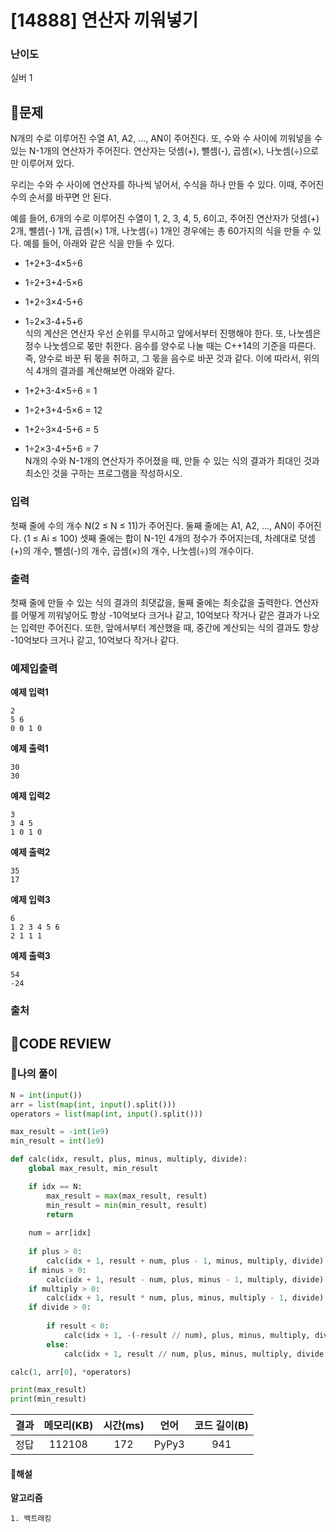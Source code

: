 # [14888] 연산자 끼워넣기

### **난이도**
실버 1
## **📝문제**
N개의 수로 이루어진 수열 A1, A2, ..., AN이 주어진다. 또, 수와 수 사이에 끼워넣을 수 있는 N-1개의 연산자가 주어진다. 연산자는 덧셈(+), 뺄셈(-), 곱셈(×), 나눗셈(÷)으로만 이루어져 있다.

우리는 수와 수 사이에 연산자를 하나씩 넣어서, 수식을 하나 만들 수 있다. 이때, 주어진 수의 순서를 바꾸면 안 된다.

예를 들어, 6개의 수로 이루어진 수열이 1, 2, 3, 4, 5, 6이고, 주어진 연산자가 덧셈(+) 2개, 뺄셈(-) 1개, 곱셈(×) 1개, 나눗셈(÷) 1개인 경우에는 총 60가지의 식을 만들 수 있다. 예를 들어, 아래와 같은 식을 만들 수 있다.

- 1+2+3-4×5÷6
- 1÷2+3+4-5×6
- 1+2÷3×4-5+6
- 1÷2×3-4+5+6  
식의 계산은 연산자 우선 순위를 무시하고 앞에서부터 진행해야 한다. 또, 나눗셈은 정수 나눗셈으로 몫만 취한다. 음수를 양수로 나눌 때는 C++14의 기준을 따른다. 즉, 양수로 바꾼 뒤 몫을 취하고, 그 몫을 음수로 바꾼 것과 같다. 이에 따라서, 위의 식 4개의 결과를 계산해보면 아래와 같다.

- 1+2+3-4×5÷6 = 1
- 1÷2+3+4-5×6 = 12
- 1+2÷3×4-5+6 = 5
- 1÷2×3-4+5+6 = 7  
N개의 수와 N-1개의 연산자가 주어졌을 때, 만들 수 있는 식의 결과가 최대인 것과 최소인 것을 구하는 프로그램을 작성하시오.
### **입력**
첫째 줄에 수의 개수 N(2 ≤ N ≤ 11)가 주어진다. 둘째 줄에는 A1, A2, ..., AN이 주어진다. (1 ≤ Ai ≤ 100) 셋째 줄에는 합이 N-1인 4개의 정수가 주어지는데, 차례대로 덧셈(+)의 개수, 뺄셈(-)의 개수, 곱셈(×)의 개수, 나눗셈(÷)의 개수이다.
### **출력**
첫째 줄에 만들 수 있는 식의 결과의 최댓값을, 둘째 줄에는 최솟값을 출력한다. 연산자를 어떻게 끼워넣어도 항상 -10억보다 크거나 같고, 10억보다 작거나 같은 결과가 나오는 입력만 주어진다. 또한, 앞에서부터 계산했을 때, 중간에 계산되는 식의 결과도 항상 -10억보다 크거나 같고, 10억보다 작거나 같다.
### **예제입출력**

**예제 입력1**

```
2
5 6
0 0 1 0
```

**예제 출력1**

```
30
30
```

**예제 입력2**

```
3
3 4 5
1 0 1 0
```

**예제 출력2**

```
35
17
```

**예제 입력3**

```
6
1 2 3 4 5 6
2 1 1 1
```

**예제 출력3**

```
54
-24
```

### **출처**

## **🧐CODE REVIEW**

### **🧾나의 풀이**

```python
N = int(input())
arr = list(map(int, input().split()))
operators = list(map(int, input().split()))

max_result = -int(1e9)
min_result = int(1e9)

def calc(idx, result, plus, minus, multiply, divide):
    global max_result, min_result

    if idx == N:
        max_result = max(max_result, result)
        min_result = min(min_result, result)
        return
    
    num = arr[idx]
    
    if plus > 0:
        calc(idx + 1, result + num, plus - 1, minus, multiply, divide)
    if minus > 0:
        calc(idx + 1, result - num, plus, minus - 1, multiply, divide)
    if multiply > 0:
        calc(idx + 1, result * num, plus, minus, multiply - 1, divide)
    if divide > 0:
        
        if result < 0:
            calc(idx + 1, -(-result // num), plus, minus, multiply, divide - 1)
        else:
            calc(idx + 1, result // num, plus, minus, multiply, divide - 1)

calc(1, arr[0], *operators)

print(max_result)
print(min_result)
```

결과	| 메모리(KB) |	시간(ms) |	언어 |	코드 길이(B)
:----:|:-----:|:-----:|:-----:|:--------:
정답|112108|172|PyPy3|941
#### **📝해설**

**알고리즘**
```
1. 백트래킹
```